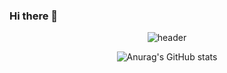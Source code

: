 ### Hi there 👋

<!--
**zerordxz/zerordxz** is a ✨ _special_ ✨ repository because its `README.md` (this file) appears on your GitHub profile.

Here are some ideas to get you started:

- 🔭 I’m currently working on ...
- 🌱 I’m currently learning ...
- 👯 I’m looking to collaborate on ...
- 🤔 I’m looking for help with ...
- 💬 Ask me about ...
- 📫 How to reach me: ...
- 😄 Pronouns: ...
- ⚡ Fun fact: ...
-->


<div align=center>

![header](https://capsule-render.vercel.app/api?type=waving&color=gradient&height=250&section=header&text=Hi%20I'm%20Seoyeon😊&fontSize=80)

![Anurag's GitHub stats](https://github-readme-stats.vercel.app/api?username=zerordxz&show_icons=true&theme=radical)

</div>
